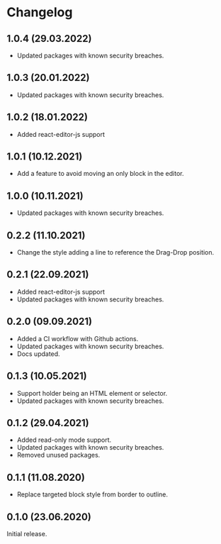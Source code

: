 # Changelog

## 1.0.4 (29.03.2022)

* Updated packages with known security breaches.

## 1.0.3 (20.01.2022)

* Updated packages with known security breaches.

## 1.0.2 (18.01.2022)

* Added react-editor-js support

## 1.0.1 (10.12.2021)

* Add a feature to avoid moving an only block in the editor. 

## 1.0.0 (10.11.2021)

* Updated packages with known security breaches. 

## 0.2.2 (11.10.2021)

* Change the style adding a line to reference the Drag-Drop position.  

## 0.2.1 (22.09.2021)

* Added react-editor-js support
* Updated packages with known security breaches.

## 0.2.0 (09.09.2021)

* Added a CI workflow with Github actions.
* Updated packages with known security breaches.
* Docs updated.

## 0.1.3 (10.05.2021)

* Support holder being an HTML element or selector.
* Updated packages with known security breaches.

## 0.1.2 (29.04.2021)

* Added read-only mode support.
* Updated packages with known security breaches.
* Removed unused packages.

## 0.1.1 (11.08.2020)

* Replace targeted block style from border to outline.

## 0.1.0 (23.06.2020)

Initial release.

